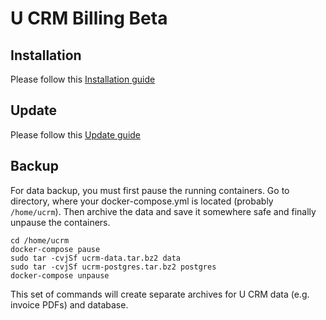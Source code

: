 # U CRM Billing Beta

## Installation 
Please follow this [Installation guide](https://github.com/U-CRM/billing/wiki/Installation-guide)

## Update 
Please follow this [Update guide](https://github.com/U-CRM/billing/wiki/Update-guide)

## Backup

For data backup, you must first pause the running containers. Go to directory, where your docker-compose.yml is located (probably `/home/ucrm`).
Then archive the data and save it somewhere safe and finally unpause the containers.

```
cd /home/ucrm
docker-compose pause
sudo tar -cvjSf ucrm-data.tar.bz2 data
sudo tar -cvjSf ucrm-postgres.tar.bz2 postgres
docker-compose unpause
```

This set of commands will create separate archives for U CRM data (e.g. invoice PDFs) and database.
